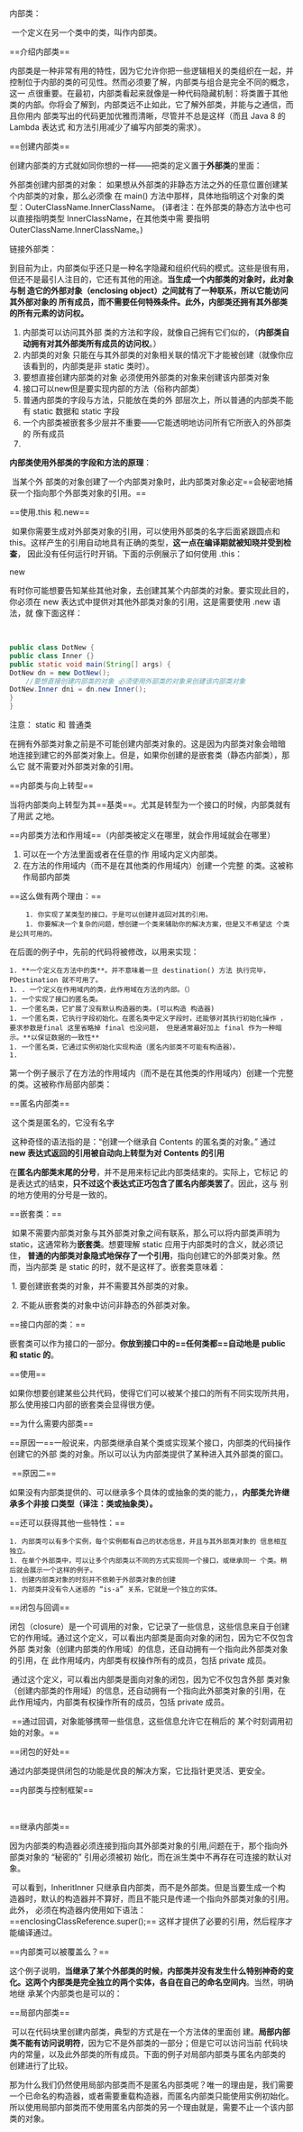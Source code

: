 内部类：

​		一个定义在另一个类中的类，叫作内部类。

==介绍内部类==

​        内部类是一种非常有用的特性，因为它允许你把一些逻辑相关的类组织在一起，并 控制位于内部的类的可见性。然而必须要了解，内部类与组合是完全不同的概念，这一 点很重要。在最初，内部类看起来就像是一种代码隐藏机制：将类置于其他类的内部。你将会了解到，内部类远不止如此，它了解外部类，并能与之通信，而且你用内 部类写出的代码更加优雅而清晰，尽管并不总是这样（而且 Java 8 的 Lambda 表达式 和方法引用减少了编写内部类的需求）。

==创建内部类==

​	创建内部类的方式就如同你想的一样——把类的定义置于**外部类**的里面：

外部类创建内部类的对象：
	如果想从外部类的非静态方法之外的任意位置创建某个内部类的对象，那么必须像 在 main() 方法中那样，具体地指明这个对象的类型：OuterClassName.InnerClassName。 (译者注：在外部类的静态方法中也可以直接指明类型 InnerClassName，在其他类中需 要指明 OuterClassName.InnerClassName。)

链接外部类：

​	到目前为止，内部类似乎还只是一种名字隐藏和组织代码的模式。这些是很有用， 但还不是最引人注目的，它还有其他的用途。**当生成一个内部类的对象时，此对象与制 造它的外部对象（enclosing object）之间就有了一种联系，所以它能访问其外部对象的 所有成员，而不需要任何特殊条件。此外，内部类还拥有其外部类的所有元素的访问权。**

1. 内部类可以访问其外部 类的方法和字段，就像自己拥有它们似的，（**内部类自动拥有对其外部类所有成员的访问权**。）
2. 内部类的对象 只能在与其外部类的对象相关联的情况下才能被创建（就像你应该看到的，内部类是非 static 类时）。
3. 要想直接创建内部类的对象 必须使用外部类的对象来创建该内部类对象
4. 接口可以new但是要实现内部的方法（俗称内部类）
4. 普通内部类的字段与方法，只能放在类的外 部层次上，所以普通的内部类不能有 static 数据和 static 字段
4. 一个内部类被嵌套多少层并不重要——它能透明地访问所有它所嵌入的外部类的 所有成员
4. 

**内部类使用外部类的字段和方法的原理**：

​	当某个外 部类的对象创建了一个内部类对象时，此内部类对象必定==会秘密地捕获一个指向那个外部类对象的引用。==

==使用.this 和.new==

​		如果你需要生成对外部类对象的引用，可以使用外部类的名字后面紧跟圆点和 this。这样产生的引用自动地具有正确的类型，**这一点在编译期就被知晓并受到检查**， 因此没有任何运行时开销。下面的示例展示了如何使用 .this：

new 

​		有时你可能想要告知某些其他对象，去创建其某个内部类的对象。要实现此目的， 你必须在 new 表达式中提供对其他外部类对象的引用，这是需要使用 .new 语法，就 像下面这样：

​	

```java
public class DotNew {
public class Inner {}
public static void main(String[] args) {
DotNew dn = new DotNew();
    //要想直接创建内部类的对象 必须使用外部类的对象来创建该内部类对象
DotNew.Inner dni = dn.new Inner();
}
}
```

注意： static 和 普通类

​	在拥有外部类对象之前是不可能创建内部类对象的。这是因为内部类对象会暗暗 地连接到建它的外部类对象上。但是，如果你创建的是嵌套类（静态内部类），那么它 就不需要对外部类对象的引用。

==内部类与向上转型==

​		当将内部类向上转型为其==基类==。尤其是转型为一个接口的时候，内部类就有了用武 之地。

==内部类方法和作用域==（内部类被定义在哪里，就会作用域就会在哪里）

1.  可以在一个方法里面或者在任意的作 用域内定义内部类。
2. 在方法的作用域内（而不是在其他类的作用域内）创建一个完整 的类。这被称作局部内部类

==这么做有两个理由：==

		1. 你实现了某类型的接口，于是可以创建并返回对其的引用。
		1. 你要解决一个复杂的问题，想创建一个类来辅助你的解决方案，但是又不希望这 个类是公共可用的。

在后面的例子中，先前的代码将被修改，以用来实现：

	1. **一个定义在方法中的类**。并不意味着一旦 destination() 方法 执行完毕，PDestination 就不可用了。
	1. . 一个定义在作用域内的类，此作用域在方法的内部。（）
	1. 一个实现了接口的匿名类。
	1. 一个匿名类，它扩展了没有默认构造器的类。(可以构造 构造器)
	1. 一个匿名类，它执行字段初始化。在匿名类中定义字段时，还能够对其执行初始化操作 ，要求参数是final 这里省略掉 final 也没问题， 但是通常最好加上 final 作为一种暗示。**以保证数据的一致性**
	1. 一个匿名类，它通过实例初始化实现构造（匿名内部类不可能有构造器）。
	1. 

第一个例子展示了在方法的作用域内（而不是在其他类的作用域内）创建一个完整 的类。这被称作局部内部类：

==匿名内部类==

​		这个类是匿名的，它没有名字

​		这种奇怪的语法指的是：“创建一个继承自 Contents 的匿名类的对象。” 通过 **new 表达式返回的引用被自动向上转型为对 Contents 的引用**

​		在**匿名内部类末尾的分号**，并不是用来标记此内部类结束的。实际上，它标记 的是表达式的结束，**只不过这个表达式正巧包含了匿名内部类罢了**。因此，这与 别的地方使用的分号是一致的。

==嵌套类：==

​		如果不需要内部类对象与其外部类对象之间有联系，那么可以将内部类声明为 static，这通常称为**嵌套类**。想要理解 static 应用于内部类时的含义，就必须记住， **普通的内部类对象隐式地保存了一个引用**，指向创建它的外部类对象。然而，当内部类 是 static 的时，就不是这样了。嵌套类意味着：

​		 1. 要创建嵌套类的对象，并不需要其外部类的对象。 

​		2. 不能从嵌套类的对象中访问非静态的外部类对象。

==接口内部的类：==

​	嵌套类可以作为接口的一部分。**你放到接口中的==任何类都==自动地是 public 和 static 的**。

==使用==

​		如果你想要创建某些公共代码，使得它们可以被某个接口的所有不同实现所共用， 那么使用接口内部的嵌套类会显得很方便。

==为什么需要内部类==

​	==原因一==一般说来，内部类继承自某个类或实现某个接口，内部类的代码操作创建它的外部 类的对象。所以可以认为内部类提供了某种进入其外部类的窗口。

​	==原因二==

​	如果没有内部类提供的、可以继承多个具体的或抽象的类的能力，，**内部类允许继承多个非接 口类型（译注：类或抽象类）。**

==还可以获得其他一些特性：==

	1. 内部类可以有多个实例，每个实例都有自己的状态信息，并且与其外部类对象的 信息相互独立。
	1. 在单个外部类中，可以让多个内部类以不同的方式实现同一个接口，或继承同一 个类。稍后就会展示一个这样的例子。
	1. 创建内部类对象的时刻并不依赖于外部类对象的创建
	1. 内部类并没有令人迷惑的 “is-a” 关系，它就是一个独立的实体。

==闭包与回调==

​	闭包（closure）是一个可调用的对象，它记录了一些信息，这些信息来自于创建 它的作用域。通过这个定义，可以看出内部类是面向对象的闭包，因为它不仅包含外部 类对象（创建内部类的作用域）的信息，还自动拥有一个指向此外部类对象的引用，在 此作用域内，内部类有权操作所有的成员，包括 private 成员。

​	通过这个定义，可以看出内部类是面向对象的闭包，因为它不仅包含外部 类对象（创建内部类的作用域）的信息，还自动拥有一个指向此外部类对象的引用，在 此作用域内，内部类有权操作所有的成员，包括 private 成员。

​	==通过回调，对象能够携带一些信息，这些信息允许它在稍后的 某个时刻调用初始的对象。==

==闭包的好处==

​		通过内部类提供闭包的功能是优良的解决方案，它比指针更灵活、更安全。

==内部类与控制框架==

​		

==继承内部类==

​			因为内部类的构造器必须连接到指向其外部类对象的引用,问题在于，那个指向外部类对象的 “秘密的” 引用必须被初 始化，而在派生类中不再存在可连接的默认对象。

​			可以看到，InheritInner 只继承自内部类，而不是外部类。但是当要生成一个构 造器时，默认的构造器并不算好，而且不能只是传递一个指向外部类对象的引用。此外， 必须在构造器内使用如下语法： ==enclosingClassReference.super();== 这样才提供了必要的引用，然后程序才能编译通过。

==内部类可以被覆盖么？==

​			这个例子说明，**当继承了某个外部类的时候，内部类并没有发生什么特别神奇的变 化。这两个内部类是完全独立的两个实体，各自在自己的命名空间内**。当然，明确地继 承某个内部类也是可以的：

==局部内部类==

​		可以在代码块里创建内部类，典型的方式是在一个方法体的里面创 建。**局部内部类不能有访问说明符**，因为它不是外部类的一部分；但是它可以访问当前 代码块内的常量，以及此外部类的所有成员。下面的例子对局部内部类与匿名内部类的 创建进行了比较。

​		那为什么我们仍然使用局部内部类而不是匿名内部类呢？唯一的理由是，我们需要 一个已命名的构造器，或者需要重载构造器，而匿名内部类只能使用实例初始化。 所以使用局部内部类而不使用匿名内部类的另一个理由就是，需要不止一个该内部 类的对象。